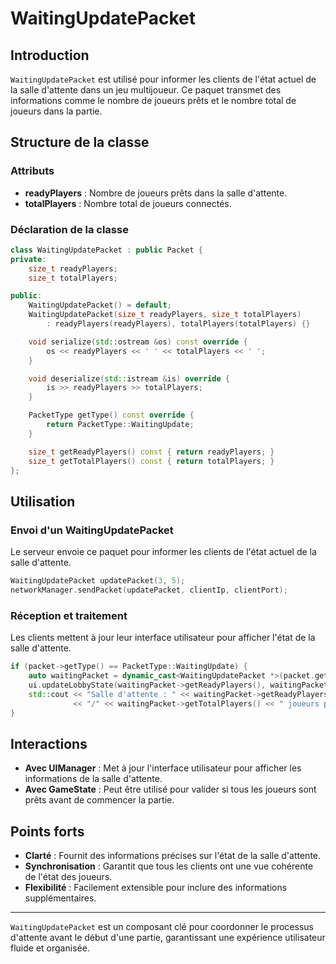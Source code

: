 # WaitingUpdatePacket

## Introduction

`WaitingUpdatePacket` est utilisé pour informer les clients de l'état actuel de la salle d'attente dans un jeu multijoueur. Ce paquet transmet des informations comme le nombre de joueurs prêts et le nombre total de joueurs dans la partie.

## Structure de la classe

### Attributs

- **readyPlayers** : Nombre de joueurs prêts dans la salle d'attente.
- **totalPlayers** : Nombre total de joueurs connectés.

### Déclaration de la classe

```cpp
class WaitingUpdatePacket : public Packet {
private:
    size_t readyPlayers;
    size_t totalPlayers;

public:
    WaitingUpdatePacket() = default;
    WaitingUpdatePacket(size_t readyPlayers, size_t totalPlayers)
        : readyPlayers(readyPlayers), totalPlayers(totalPlayers) {}

    void serialize(std::ostream &os) const override {
        os << readyPlayers << ' ' << totalPlayers << ' ';
    }

    void deserialize(std::istream &is) override {
        is >> readyPlayers >> totalPlayers;
    }

    PacketType getType() const override {
        return PacketType::WaitingUpdate;
    }

    size_t getReadyPlayers() const { return readyPlayers; }
    size_t getTotalPlayers() const { return totalPlayers; }
};
```

## Utilisation

### Envoi d'un WaitingUpdatePacket

Le serveur envoie ce paquet pour informer les clients de l'état actuel de la salle d'attente.

```cpp
WaitingUpdatePacket updatePacket(3, 5);
networkManager.sendPacket(updatePacket, clientIp, clientPort);
```

### Réception et traitement

Les clients mettent à jour leur interface utilisateur pour afficher l'état de la salle d'attente.

```cpp
if (packet->getType() == PacketType::WaitingUpdate) {
    auto waitingPacket = dynamic_cast<WaitingUpdatePacket *>(packet.get());
    ui.updateLobbyState(waitingPacket->getReadyPlayers(), waitingPacket->getTotalPlayers());
    std::cout << "Salle d'attente : " << waitingPacket->getReadyPlayers()
              << "/" << waitingPacket->getTotalPlayers() << " joueurs prêts." << std::endl;
}
```

## Interactions

- **Avec UIManager** : Met à jour l'interface utilisateur pour afficher les informations de la salle d'attente.
- **Avec GameState** : Peut être utilisé pour valider si tous les joueurs sont prêts avant de commencer la partie.

## Points forts

- **Clarté** : Fournit des informations précises sur l'état de la salle d'attente.
- **Synchronisation** : Garantit que tous les clients ont une vue cohérente de l'état des joueurs.
- **Flexibilité** : Facilement extensible pour inclure des informations supplémentaires.

---

`WaitingUpdatePacket` est un composant clé pour coordonner le processus d'attente avant le début d'une partie, garantissant une expérience utilisateur fluide et organisée.

